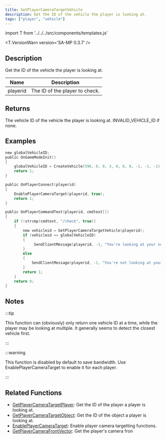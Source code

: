 ```yaml
---
title: GetPlayerCameraTargetVehicle
description: Get the ID of the vehicle the player is looking at.
tags: ["player", "vehicle"]
---
```


import T from '../../../src/components/templates.js'

<T.VersionWarn version='SA-MP 0.3.7' />

## Description

Get the ID of the vehicle the player is looking at.

| Name     | Description                    |
| -------- | ------------------------------ |
| playerid | The ID of the player to check. |

## Returns

The vehicle ID of the vehicle the player is looking at. INVALID_VEHICLE_ID if none.

## Examples

```c
new globalVehicleID;
public OnGameModeInit()
{
    globalVehicleID = CreateVehicle(596, 0, 0, 3, 0, 0, 0, -1, -1, -1);
    return 1;
}

public OnPlayerConnect(playerid)
{
    EnablePlayerCameraTarget(playerid, true);
    return 1;
}

public OnPlayerCommandText(playerid, cmdtext[])
{
    if (!strcmp(cmdtext, "/check", true))
    {
        new vehicleid = GetPlayerCameraTargetVehicle(playerid);
        if (vehicleid == globalVehicleID)
        {
             SendClientMessage(playerid, -1, "You're looking at your vehicle!");
        }
        else
        {
            SendClientMessage(playerid, -1, "You're not looking at your vehicle.");
        }
        return 1;
    }
    return 0;
}
```

## Notes

:::tip

This function can (obviously) only return one vehicle ID at a time, while the player may be looking at multiple. It generally seems to detect the closest vehicle first.

:::

:::warning

This function is disabled by default to save bandwidth. Use EnablePlayerCameraTarget to enable it for each player.

:::

## Related Functions

- [GetPlayerCameraTargetPlayer](GetPlayerCameraTargetPlayer): Get the ID of the player a player is looking at.
- [GetPlayerCameraTargetObject](GetplayerCameraTargetObject): Get the ID of the object a player is looking at.
- [EnablePlayerCameraTarget](EnablePlayerCameraTarget): Enable player camera targetting functions.
- [GetPlayerCameraFrontVector](GetPlayercameraFrontVector): Get the player's camera fron
